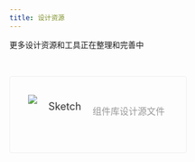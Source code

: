 ```yaml
---
title: 设计资源
---
```


更多设计资源和工具正在整理和完善中

<style>
.resource-item{float:left;width:314px;height:136px;border:solid 1px #eee;padding:32px;box-sizing:border-box;margin-top:32px;margin-right:20px;border-radius:4px;transition:all .3s;}
.resource-item:hover{border-color:#048efa;}
.resource-item img{float:left;}
.resource-item p.title{float:left;font-size:18px;font-weight:400;margin-left:20px;margin-top:10px;margin-bottom:0;color:#333;}
.resource-item p.describe{float:left;font-size:16px;font-weight:400;margin-left:20px;margin-bottom:0;color:#999;}
</style>

<div class="resource-item">
	<a href="//manhattan.didistatic.com/static/manhattan/mand/resource/mand-mobile.sketch" target="_blank">
		<img src="http://manhattan.didistatic.com/static/manhattan/mand/docs/mand-doc-resource.svg">
		<p class="title">Sketch</p>
		<p class="describe">组件库设计源文件</p>
	</a>
</div>

